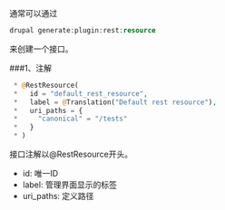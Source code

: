 通常可以通过

```php
drupal generate:plugin:rest:resource
```
来创建一个接口。

###1、注解
```php
 * @RestResource(
 *   id = "default_rest_resource",
 *   label = @Translation("Default rest resource"),
 *   uri_paths = {
 *     "canonical" = "/tests"
 *   }
 * )
```

接口注解以@RestResource开头。

* id: 唯一ID
* label: 管理界面显示的标签
* uri_paths: 定义路径